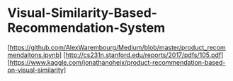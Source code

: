 # Visual-Similarity-Based-Recommendation-System


[https://github.com/AlexWarembourg/Medium/blob/master/product_recommendaitons.ipynb]
[http://cs231n.stanford.edu/reports/2017/pdfs/105.pdf]
[https://www.kaggle.com/jonathanoheix/product-recommendation-based-on-visual-similarity]
